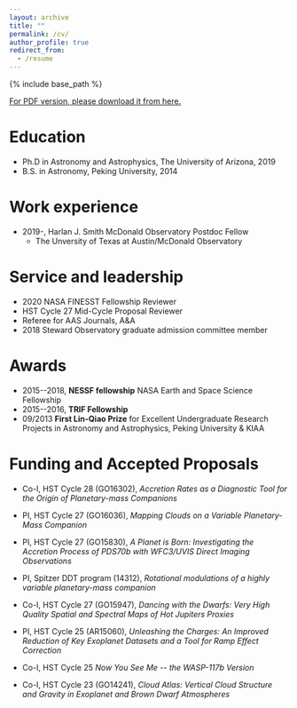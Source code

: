 ```yaml
---
layout: archive
title: ""
permalink: /cv/
author_profile: true
redirect_from:
  - /resume
---
```


{% include base_path %}

[For PDF version, please download it from here.](/files/cv.pdf "cv.pdf")

Education
======
* Ph.D in Astronomy and Astrophysics, The University of Arizona, 2019
* B.S. in Astronomy, Peking University, 2014

Work experience
======
* 2019-, Harlan J. Smith McDonald Observatory Postdoc Fellow
  * The Unversity of Texas at Austin/McDonald Observatory

  
Service and leadership
======
* 2020 NASA FINESST Fellowship Reviewer
* HST Cycle 27 Mid-Cycle Proposal Reviewer
* Referee for AAS Journals, A&A
* 2018 Steward Observatory graduate admission committee member

Awards
=====
* 2015--2018, **NESSF fellowship** NASA Earth and Space Science Fellowship
* 2015--2016, **TRIF Fellowship**
* 09/2013 **First Lin-Qiao Prize** for Excellent Undergraduate Research Projects in Astronomy and Astrophysics, Peking University & KIAA

Funding and Accepted Proposals
=====

- Co-I, HST Cycle 28 (GO16302), 
*Accretion Rates as a Diagnostic Tool for the Origin of Planetary-mass Companions*
  
- PI, HST Cycle 27 (GO16036), 
*Mapping Clouds on a Variable Planetary-Mass Companion*
  
- PI, HST Cycle 27 (GO15830), 
*A Planet is Born: Investigating the Accretion Process of PDS70b with WFC3/UVIS Direct Imaging Observations*

- PI, Spitzer DDT program (14312), 
*Rotational modulations of a highly variable planetary-mass companion*

- Co-I, HST Cycle 27 (GO15947), 
*Dancing with the Dwarfs: Very High Quality Spatial and Spectral Maps of Hot Jupiters Proxies*
  
- PI, HST Cycle 25 (AR15060), 
*Unleashing the Charges: An Improved Reduction of Key Exoplanet Datasets and a Tool for Ramp Effect Correction*

- Co-I, HST Cycle 25
*Now You See Me -- the WASP-117b Version*

- Co-I, HST Cycle 23 (GO14241),
*Cloud Atlas: Vertical Cloud Structure and Gravity in Exoplanet and Brown Dwarf Atmospheres*

